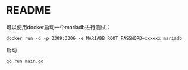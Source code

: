 # README

可以使用docker启动一个mariadb进行测试：
```
docker run -d -p 3309:3306 -e MARIADB_ROOT_PASSWORD=xxxxxx mariadb
```

启动
```
go run main.go
```
